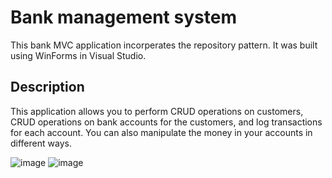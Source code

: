 # Bank management system

This bank MVC application incorperates the repository pattern. It was built using WinForms in Visual Studio.

## Description
This application allows you to perform CRUD operations on customers, CRUD operations on bank accounts for the customers, and log transactions for each account.
You can also manipulate the money in your accounts in different ways.

![image](https://i.imgur.com/DEApyM0.png) 
![image](https://i.imgur.com/WCA2cBM.png)
